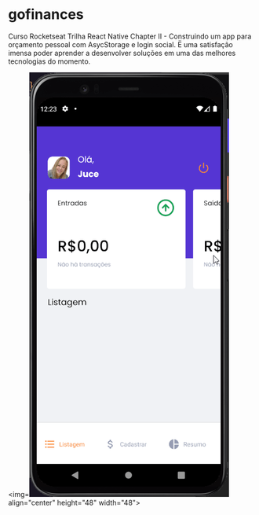 # gofinances
Curso Rocketseat Trilha React Native Chapter II - Construindo um app para orçamento pessoal com AsycStorage e login social.
Ë uma satisfação imensa poder aprender a desenvolver soluções em uma das melhores tecnologias do momento.

 <img=![ Alt text ](https://github.com/jucebrasil/gofinances/blob/master/Video-sexta-feira%2C%203%20de%20setembro%20de%202021%201.gif) align="center" height="48" width="48">


